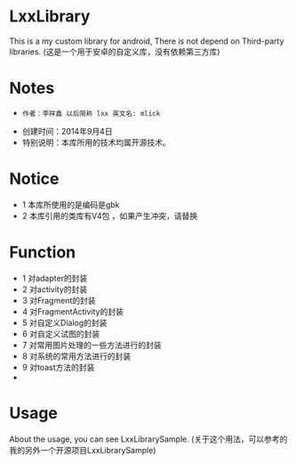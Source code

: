 LxxLibrary
==========

This is a my custom library for android, There is not depend on Third-party libraries.
(这是一个用于安卓的自定义库，没有依赖第三方库)

Notes
=====

 *     作者：李祥鑫 以后简称 lxx 英文名: mlick
 * 创建时间：2014年9月4日
 * 特别说明：本库所用的技术均属开源技术。


Notice
=====
 * 1 本库所使用的是编码是gbk
 * 2 本库引用的类库有V4包 ，如果产生冲突，请替换 

Function 
=====
* 1 对adapter的封装 
* 2 对activity的封装
* 3 对Fragment的封装
* 4 对FragmentActivity的封装
* 5 对自定义Dialog的封装
* 6 对自定义试图的封装
* 7 对常用图片处理的一些方法进行的封装
* 8 对系统的常用方法进行的封装
* 9 对toast方法的封装
* 


Usage
=====

About the usage, you can see LxxLibrarySample.
(关于这个用法，可以参考的我的另外一个开源项目LxxLibrarySample)

